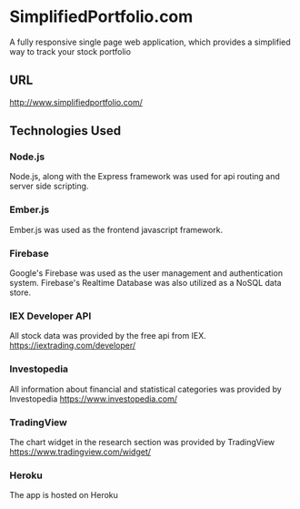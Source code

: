 # SimplifiedPortfolio.com

A fully responsive single page web application, which provides a simplified way to track your stock portfolio

## URL

http://www.simplifiedportfolio.com/

## Technologies Used 

### Node.js
Node.js, along with the Express framework was used for api routing and server side scripting.

### Ember.js
Ember.js was used as the frontend javascript framework.

### Firebase
Google's Firebase was used as the user management and authentication system. Firebase's Realtime Database was also utilized as a NoSQL data store.

### IEX Developer API
All stock data was provided by the free api from IEX. 
https://iextrading.com/developer/

### Investopedia
All information about financial and statistical categories was provided by Investopedia
https://www.investopedia.com/

### TradingView
The chart widget in the research section was provided by TradingView
https://www.tradingview.com/widget/

### Heroku
The app is hosted on Heroku 
